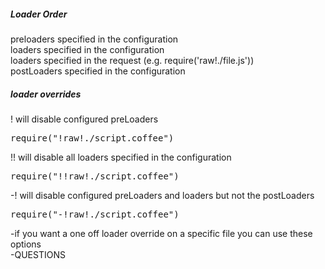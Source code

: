<section>
    <h5>Loader Order</h5>
    <div class="fragment">
        <div>preloaders specified in the configuration</div>
        <div>loaders specified in the configuration</div>
        <div>loaders specified in the request (e.g. require('raw!./file.js'))</div>
        <div>postLoaders specified in the configuration</div>
    </div>
    <p></p>
    <div class="fragment">
        <h5>loader overrides</h5>
        <div>! will disable configured preLoaders<div>
        <pre>require("!raw!./script.coffee")</pre>
        <div>!! will disable all loaders specified in the configuration<div>
        <pre>require("!!raw!./script.coffee")</pre>
        <div>-! will disable configured preLoaders and loaders but not the postLoaders<div>
        <pre>require("-!raw!./script.coffee")</pre>
    </div>
    <aside class="notes">
        -if you want a one off loader override on a specific file you can use these options</br>
        -QUESTIONS
    </aside>
</section>

